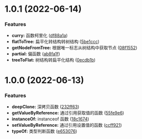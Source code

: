 <!--
 * @Author: Chengbotao
 * @Date: 2022-06-15 09:27:24
-->
# 1.0.1 (2022-06-14)


### Features

* **curry:** 函数柯里化 ([df88a1a](https://github.com/chengbotao/billows/commit/df88a1afef0a8e426a12767754f348ab03dd336a))
* **flatToTree:** 扁平化转结构转树结构 ([5be1ccc](https://github.com/chengbotao/billows/commit/5be1ccc5328b1d0e5c143d82dbfcb7c085d30e55))
* **getNodeFromTree:** 根据唯一标志从树结构中获取节点 ([08f1552](https://github.com/chengbotao/billows/commit/08f1552ab1e7a888dbb0761ad4398868894f6d47))
* **partial:** 偏函数 ([ab8fa1f](https://github.com/chengbotao/billows/commit/ab8fa1fe253b7bd7e96d5c5a2f88240ea2d05eab))
* **treeToFlat:** 树结构转扁平化结构 ([0ecdb1b](https://github.com/chengbotao/billows/commit/0ecdb1b56f677e6f3d29703ddd45dfc3aca53097))



# 1.0.0 (2022-06-13)


### Features

* **deepClone:** 深拷贝函数 ([232ff63](https://github.com/chengbotao/billows/commit/232ff63435dc6b16707d43fd5f978aff40765051))
* **getValueByReference:** 通过引用获取值的函数 ([55fe9e6](https://github.com/chengbotao/billows/commit/55fe9e65b5dd932ac5906e8fae84e2ef8104f276))
* **instanceOf:** instanceof 函数 ([18c1674](https://github.com/chengbotao/billows/commit/18c1674a67935029f04d29552cb92c5a3e0d8007))
* **setValueByReference:** 通过引用设置值的函数 ([ccff921](https://github.com/chengbotao/billows/commit/ccff921713d956442822da1a165d0301daccf1a3))
* **typeOf:** 类型判断函数 ([e653076](https://github.com/chengbotao/billows/commit/e653076a1c5d12a8092f2b8db8f9755ce04addd2))



